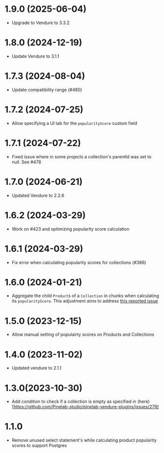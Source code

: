 # 1.9.0 (2025-06-04)

- Upgrade to Vendure to 3.3.2

# 1.8.0 (2024-12-19)

- Update Vendure to 3.1.1

# 1.7.3 (2024-08-04)

- Update compatibility range (#480)

# 1.7.2 (2024-07-25)

- Allow specifying a UI tab for the `popularityScore` custom field

# 1.7.1 (2024-07-22)

- Fixed issue where in some projects a collection's parentId was set to null. See #478

# 1.7.0 (2024-06-21)

- Updated Vendure to 2.2.6

# 1.6.2 (2024-03-29)

- Work on #423 and optimizing popularity score calculation

# 1.6.1 (2024-03-29)

- Fix error when calculating popularity scores for collections (#386)

# 1.6.0 (2024-01-21)

- Aggregate the child `Product`s of a `Collection` in chunks when calculating its `popularityScore`. This adjustment aims to address [this reported issue](https://github.com/Pinelab-studio/pinelab-vendure-plugins/issues/303)

# 1.5.0 (2023-12-15)

- Allow manual setting of populairty scores on Products and Collections

# 1.4.0 (2023-11-02)

- Updated vendure to 2.1.1

# 1.3.0(2023-10-30)

- Add condition to check if a collection is empty as specified in (here)[https://github.com/Pinelab-studio/pinelab-vendure-plugins/issues/279]

# 1.1.0

- Remove unused select statement's while calculating product popularity scores to support Postgres

